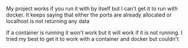 My project works if you run it with by itself but I can't get it to run with docker. It keeps saying that either the ports are already allocated or 
localhost is not returning any data

If a container is running it won't work but it will work if it is not running. I tried my best to get it to work with a container and docker but couldn't
